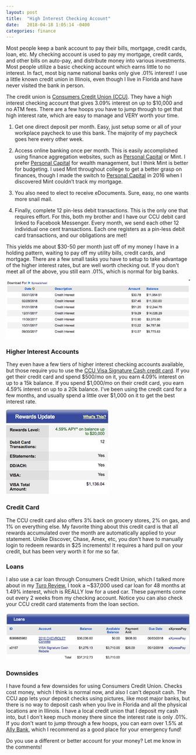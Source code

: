 ```yaml
---
layout: post
title:  "High Interest Checking Account"
date:   2018-04-18 1:05:14 -0400
categories: finance
---
```


Most people keep a bank account to pay their bills, mortgage, credit cards, loan, etc. My checking account is used to pay my mortgage, credit cards, and other bills on auto-pay, and distribute money into various investments. Most people utilize a basic checking account which earns little to no interest. In fact, most big name national banks only give .01% interest! I use a little known credit union in Illinois, even though I live in Florida and have never visited the bank in person.

The credit union is [Consumers Credit Union (CCU)](https://www.myconsumers.org/personal/checking). They have a high interest checking account that gives 3.09% interest on up to $10,000 and no ATM fees. There are a few hoops you have to jump through to get that high interest rate, which are easy to manage and VERY worth your time.

1. Get one direct deposit per month. Easy, just setup some or all of your workplace paycheck to use this bank. The majority of my paycheck goes here every other week.

2. Access online banking once per month. This is easily accomplished using finance aggregation websites, such as [Personal Capital](https://rskelton.com/personal-capital-review) or Mint. I prefer [Personal Capital](https://rskelton.com/personal-capital-review) for wealth management, but I think Mint is better for budgeting. I used Mint throughout college to get a better grasp on finances, though I made the switch to [Personal Capital](https://rskelton.com/personal-capital-review) in 2016 when I discovered Mint couldn’t track my mortgage.

3. You also need to elect to receive eDocuments. Sure, easy, no one wants more snail mail.

4. Finally, complete 12 pin-less debit transactions. This is the only one that requires effort. For this, both my brother and I have our CCU debit card linked to Facebook Messenger. Every month, we send each other 12 individual one cent transactions. Each one registers as a pin-less debit card transactions, and our obligations are met!

This yields me about $30-50 per month just off of my money I have in a holding pattern, waiting to pay off my utility bills, credit cards, and mortgage. There are a few small tasks you have to setup to take advantage of the higher interest rates, but are well worth checking out. If you don't meet all of the above, you still earn .01%, which is normal for big banks.

![Interest](/images/ccu/interest.png)

### Higher Interest Accounts
They even have a few tiers of higher interest checking accounts available, but those require you to use the [CCU Visa Signature Cash credit card](https://www.myconsumers.org/credit-cards/visa-cards/visa-signature-cash-rebate-card). If you get their credit card and spend $500/mo on it, you earn 4.09% interest on up to a 15k balance. If you spend $1,000/mo on their credit card, you earn 4.59% interest on up to a 20k balance. I've been using the credit card for a few months, and usually spend a little over $1,000 on it to get the best interest rate.

![Rewards](/images/ccu/rewards.png)

### Credit Card
The CCU credit card also offers 3% back on grocery stores, 2% on gas, and 1% on everything else. My favorite thing about this credit card is that all rewards accumulated over the month are automatically applied to your statement. Unlike Discover, Chase, Amex, etc, you don't have to manually login to redeem rewards in $25 increments! It requires a hard pull on your credit, but has been very worth it for me so far.

### Loans
I also use a car loan through Consumers Credit Union, which I talked more about in my [Turo Review.](https://rskelton.com/rent-other-peoples-cars-with-turo/) I took a ~$37,000 used car loan for 48 months at 1.49% interest, which is REALLY low for a used car. These payments come out every 2 weeks from my checking account. Notice you can also check your CCU credit card statements from the loan section.

![Loans](/images/ccu/loans.png)

### Downsides
I have found a few downsides for using Consumers Credit Union. Checks cost money, which I think is normal now, and also I can't deposit cash. The CCU app lets your deposit checks using pictures, like most major banks, but there is no way to deposit cash when you live in Florida and all the physical locations are in Illinois. I have a local credit union that I deposit my cash into, but I don't keep much money there since the interest rate is only .01%. If you don't want to jump through a few hoops, you can earn over 1.5% at [Ally Bank](https://www.ally.com), which I recommend as a good place for your emergency fund!

Do you use a different or better account for your money? Let me know in the comments!
